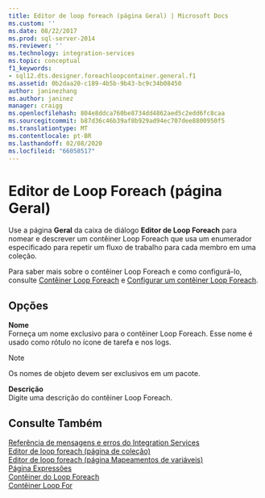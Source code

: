 ```yaml
---
title: Editor de loop foreach (página Geral) | Microsoft Docs
ms.custom: ''
ms.date: 08/22/2017
ms.prod: sql-server-2014
ms.reviewer: ''
ms.technology: integration-services
ms.topic: conceptual
f1_keywords:
- sql12.dts.designer.foreachloopcontainer.general.f1
ms.assetid: 0b2daa20-c189-4b5b-9b43-bc9c34b08450
author: janinezhang
ms.author: janinez
manager: craigg
ms.openlocfilehash: 804e8ddca760be8734dd4862aed5c2edd6fc8caa
ms.sourcegitcommit: b87d36c46b39af8b929ad94ec707dee8800950f5
ms.translationtype: MT
ms.contentlocale: pt-BR
ms.lasthandoff: 02/08/2020
ms.locfileid: "66058517"
---
```

# <a name="foreach-loop-editor-general-page"></a>Editor de Loop Foreach (página Geral)
  Use a página **Geral** da caixa de diálogo **Editor de Loop Foreach** para nomear e descrever um contêiner Loop Foreach que usa um enumerador especificado para repetir um fluxo de trabalho para cada membro em uma coleção.  
  
 Para saber mais sobre o contêiner Loop Foreach e como configurá-lo, consulte [Contêiner Loop Foreach](control-flow/foreach-loop-container.md) e [Configurar um contêiner Loop Foreach](../../2014/integration-services/configure-a-foreach-loop-container.md).  
  
## <a name="options"></a>Opções  
 **Nome**  
 Forneça um nome exclusivo para o contêiner Loop Foreach. Esse nome é usado como rótulo no ícone de tarefa e nos logs.  
  
> [!NOTE]  
>  Os nomes de objeto devem ser exclusivos em um pacote.  
  
 **Descrição**  
 Digite uma descrição do contêiner Loop Foreach.  
  
## <a name="see-also"></a>Consulte Também  
 [Referência de mensagens e erros do Integration Services](../../2014/integration-services/integration-services-error-and-message-reference.md)   
 [Editor de loop foreach &#40;página de coleção&#41;](../../2014/integration-services/foreach-loop-editor-collection-page.md)   
 [Editor de loop foreach &#40;página Mapeamentos de variáveis&#41;](../../2014/integration-services/foreach-loop-editor-variable-mappings-page.md)   
 [Página Expressões](expressions/expressions-page.md)   
 [Contêiner do Loop Foreach](control-flow/foreach-loop-container.md)   
 [Contêiner Loop For](control-flow/for-loop-container.md)  
  
  
